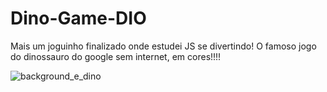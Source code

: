 # Dino-Game-DIO
Mais um joguinho finalizado onde estudei JS se divertindo! O famoso jogo do dinossauro do google sem internet, em cores!!!!


![background_e_dino](https://user-images.githubusercontent.com/33472322/167056662-45038d31-bf05-4c87-8ca2-860e13a76101.jpg)
